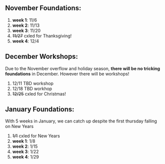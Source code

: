 ## November Foundations:
1. **week 1**: 11/6
2. **week 2**: 11/13
3. **week 3**: 11/20
4. ~~11/27~~ cxled for Thanksgiving!
5. **week 4**: 12/4

## December Workshops:
Due to the November overflow and holiday season, **there will be no tricking foundations** in December.  However there will be workshops!
1. 12/11 TBD workshop
2. 12/18 TBD workhop
3. ~~12/25~~ cxled for Christmas!

## January Foundations:
With 5 weeks in January, we can catch up despite the first thursday falling on New Years

1. ~~1/1~~ cxled for New Years
2. **week 1**: 1/8
3. **week 2**: 1/15
4. **week 3**: 1/22
5. **week 4**: 1/29
